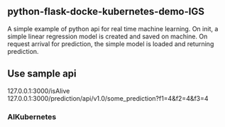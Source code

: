 ## python-flask-docke-kubernetes-demo-IGS ##
A simple example of python api for real time machine learning.
On init, a simple linear regression model is created and saved on machine. On request arrival for prediction, the simple model is loaded and returning prediction. 

## Use sample api ##  
127.0.0.1:3000/isAlive  
127.0.0.1:3000/prediction/api/v1.0/some_prediction?f1=4&f2=4&f3=4  

### AIKubernetes ###
